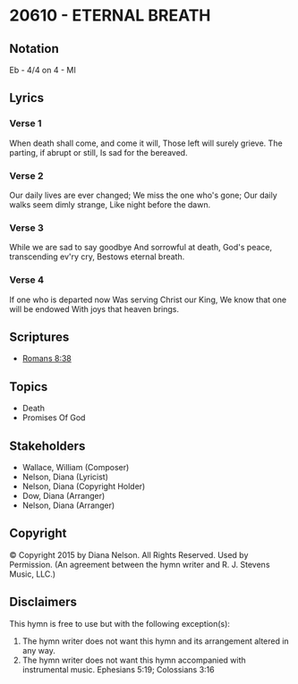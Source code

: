 # 20610 - ETERNAL BREATH

## Notation

Eb - 4/4 on 4 - MI

## Lyrics

### Verse 1

When death shall come, and come it will, Those left will surely grieve. The parting, if abrupt or still, Is sad for the bereaved.

### Verse 2

Our daily lives are ever changed; We miss the one who's gone; Our daily walks seem dimly strange, Like night before the dawn.

### Verse 3

While we are sad to say goodbye And sorrowful at death, God's peace, transcending ev'ry cry, Bestows eternal breath.

### Verse 4

If one who is departed now Was serving Christ our King, We know that one will be endowed With joys that heaven brings.


## Scriptures

- [Romans 8:38](https://www.biblegateway.com/passage/?search=Romans%208%3A38)

## Topics

- Death
- Promises Of God

## Stakeholders

- Wallace, William (Composer)
- Nelson, Diana (Lyricist)
- Nelson, Diana (Copyright Holder)
- Dow, Diana (Arranger)
- Nelson, Diana (Arranger)

## Copyright

© Copyright 2015 by Diana Nelson. All Rights Reserved. Used by Permission.
(An agreement between the hymn writer and R. J. Stevens Music, LLC.)

## Disclaimers

This hymn is free to use but with the following exception(s):
1. The hymn writer does not want this hymn and its arrangement altered in any way.
2. The hymn writer does not want this hymn accompanied with instrumental music.
Ephesians 5:19; Colossians 3:16

